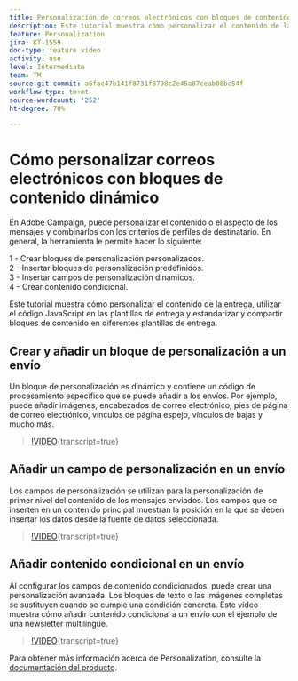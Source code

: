 ```yaml
---
title: Personalización de correos electrónicos con bloques de contenido dinámico
description: Este tutorial muestra cómo personalizar el contenido de la entrega, utilizar el código JavaScript en las plantillas de entrega y estandarizar y compartir bloques de contenido en diferentes plantillas de entrega.
feature: Personalization
jira: KT-1559
doc-type: feature video
activity: use
level: Intermediate
team: TM
source-git-commit: a6fac47b141f8731f8798c2e45a87ceab08bc54f
workflow-type: tm+mt
source-wordcount: '252'
ht-degree: 70%

---
```



# Cómo personalizar correos electrónicos con bloques de contenido dinámico

En Adobe Campaign, puede personalizar el contenido o el aspecto de los mensajes y combinarlos con los criterios de perfiles de destinatario. En general, la herramienta le permite hacer lo siguiente:

1 - Crear bloques de personalización personalizados.\
2 - Insertar bloques de personalización predefinidos.\
3 - Insertar campos de personalización dinámicos.\
4 - Crear contenido condicional.

Este tutorial muestra cómo personalizar el contenido de la entrega, utilizar el código JavaScript en las plantillas de entrega y estandarizar y compartir bloques de contenido en diferentes plantillas de entrega.

## Crear y añadir un bloque de personalización a un envío

Un bloque de personalización es dinámico y contiene un código de procesamiento específico que se puede añadir a los envíos. Por ejemplo, puede añadir imágenes, encabezados de correo electrónico, pies de página de correo electrónico, vínculos de página espejo, vínculos de bajas y mucho más.

>[!VIDEO](https://video.tv.adobe.com/v/24924?quality=12&learn=on){transcript=true}

## Añadir un campo de personalización en un envío

Los campos de personalización se utilizan para la personalización de primer nivel del contenido de los mensajes enviados. Los campos que se inserten en un contenido principal muestran la posición en la que se deben insertar los datos desde la fuente de datos seleccionada.

>[!VIDEO](https://video.tv.adobe.com/v/24925?quality=12&learn=on){transcript=true}

## Añadir contenido condicional en un envío

Al configurar los campos de contenido condicionados, puede crear una personalización avanzada. Los bloques de texto o las imágenes completas se sustituyen cuando se cumple una condición concreta. Este vídeo muestra cómo añadir contenido condicional a un envío con el ejemplo de una newsletter multilingüe.

>[!VIDEO](https://video.tv.adobe.com/v/24926?quality=12&learn=on){transcript=true}

Para obtener más información acerca de Personalization, consulte la [documentación del producto](https://experienceleague.adobe.com/docs/campaign-classic/using/sending-messages/personalizing-deliveries/about-personalization.html?lang=es).
